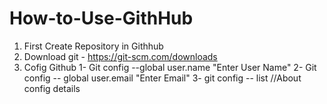 # How-to-Use-GithHub
1. First Create Repository in Githhub
2. Download git - https://git-scm.com/downloads
3. Cofig Github 
        1- Git config --global user.name "Enter User Name"
        2- Git config -- global user.email "Enter Email"
        3- git config -- list //About config details
